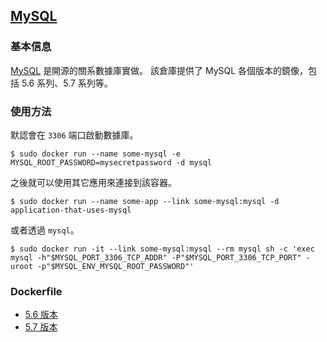 ## [MySQL](https://registry.hub.docker.com/_/mysql/)

### 基本信息
[MySQL](https://en.wikipedia.org/wiki/MySQL) 是開源的關系數據庫實做。
該倉庫提供了 MySQL 各個版本的鏡像，包括 5.6 系列、5.7 系列等。

### 使用方法
默認會在 `3306` 端口啟動數據庫。
```
$ sudo docker run --name some-mysql -e MYSQL_ROOT_PASSWORD=mysecretpassword -d mysql
```
之後就可以使用其它應用來連接到該容器。
```
$ sudo docker run --name some-app --link some-mysql:mysql -d application-that-uses-mysql
```
或者透過 `mysql`。
```
$ sudo docker run -it --link some-mysql:mysql --rm mysql sh -c 'exec mysql -h"$MYSQL_PORT_3306_TCP_ADDR" -P"$MYSQL_PORT_3306_TCP_PORT" -uroot -p"$MYSQL_ENV_MYSQL_ROOT_PASSWORD"'
```

### Dockerfile
* [5.6 版本](https://github.com/docker-library/mysql/blob/7461a52b43f06839a4d8723ae8841f4cb616b3d0/5.6/Dockerfile)
* [5.7 版本](https://github.com/docker-library/mysql/blob/7461a52b43f06839a4d8723ae8841f4cb616b3d0/5.7/Dockerfile)
